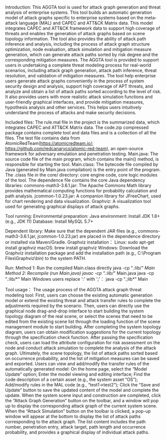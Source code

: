 Introduction:
This AGGTA tool is used for attack graph generation and threat analysis of enterprise systems. This tool builds an automatic generation model of attack graphs specific to enterprise systems based on the meta-attack language (MAL) and CAPEC and ATT&CK Matrix data. This model integrates CAPEC and ATT&CK framework data to support high coverage of threats and enables the generation of attack graphs based on scene topology information. The tool also provides the ability of attack path inference and analysis, including the process of attack graph structure optimization, node evaluation, attack simulation and mitigation measure generation, which can generate attack paths sorted by risk degree and the corresponding mitigation measures.
The AGGTA tool is provided to support users in undertaking a complete threat modeling process for real-world scenarios, including attack graph generation, attack path inference, threat resolution, and validation of mitigation measures.
The tool help enterprise users generate attack graphs conveniently in the process of system security design and analysis, support high coverage of APT threats, and analyze and obtain a list of attack paths sorted according to the level of risk. It also provides users with more realistic attack simulation functions and user-friendly graphical interfaces, and provide mitigation measures, hypothesis analysis and other services. 
This helps users intuitively understand the process of attacks and make security decisions.


Included files:
The rule.mal file in the project is the summarized data, which integrates CAPEC and ATT&CK Matrix data.
The code.zip compressed package contains complete tool and data files and is a collection of all the files.
The test file contains data from AtomicRedTeam(https://atomicredteam.io/; https://github.com/redcanaryco/atomic-red-team), an open-source framework for adversary emulation and penetration testing.
Main.java: The source code file of the main program, which contains the main() method, is responsible for starting the tool.
Main.class: The bytecode file compiled by Java (generated by Main.java compilation) is the entry point of the program.
The .class file in the core/ directory: core engine code, core logic modules of the tool.
The dependence file contains the core Java dependency libraries:
commons-math3-3.6.1.jar: The Apache Commons Math library provides mathematical computing functions for probability calculation and path analysis.
jcommon-1.0.23.jar: A companion library for JFreeChart, used for chart rendering and data visualization.
Graphviz: A visualization tool used for generating graphical displays of attack graphs.


Tool running:
Environmental preparation:
Java environment: Install JDK 1.8+ (e.g., JDK 11)
Database: Install MySQL 5.7+

Dependent library: 
Make sure that the dependent JAR files (e.g., commons-math3-3.6.1.jar, jcommon-1.0.23.jar) are placed in the dependence directory or installed via Maven/Gradle. 
Graphviz installation： 
Linux: sudo apt-get install graphviz
macOS: brew install graphviz
Windows: Download the Graphviz installation package and add the installation path (e.g., C:\Program Files\Graphviz\bin) to the system PATH.

Run: 
 Method 1: Run the compiled Main.class directly
java -cp ".:lib/*" Main 
 Method 2: Recompile (run Main.java) 
javac -cp ".:lib/*" Main.java 
java -cp ".:lib/*" Main 
 Windows users replace ':' with ';'：
java -cp ".;lib\*" Main


Tool usage：
The usage process of the AGGTA attack graph threat modeling tool: First, users can choose the existing automatic generation model or extend the existing threat and attack transfer rules to complete the adjustments required by the scenario. Then, users can directly use the graphical node drag-and-drop interface to start building the system topology diagram of the real scene, or select the scenes that need to be edited from the existing scene list through the loading function of the scene management module to start building. After completing the system topology diagram, users can obtain modification suggestions for the current topology through the specification check function. After passing the specification check, users can load the attribute configuration for risk assessment on the node and conduct attack simulation to complete the analysis of the attack graph. Ultimately, the scene topology, the list of attack paths sorted based on occurrence probability, and the list of mitigation measures can be saved and exported.
Users can view and add/modify the transfer rules of the automatically generated model: On the home page, select the “Model Update” option; Enter the model viewing and editing interface; Find the code description of a certain asset (e.g., the system asset “OS”); Add/modify rules in the MAL code (e.g., “test1->test2”); Click the “Save and Update” button to save the updated content of the model and complete the update.
When the system scene input and construction are completed, click the “Attack Graph Generation” button on the toolbar, and a window will pop up to display the corresponding attack graph of the current system scene. When the “Attack Simulation” button on the toolbar is clicked, a pop-up window will appear at the bottom to display the list of attack paths corresponding to the attack graph. The list content includes the path number, penetration entry, attack target, path length and occurrence probability, and provides a graphical display of individual attack paths.
